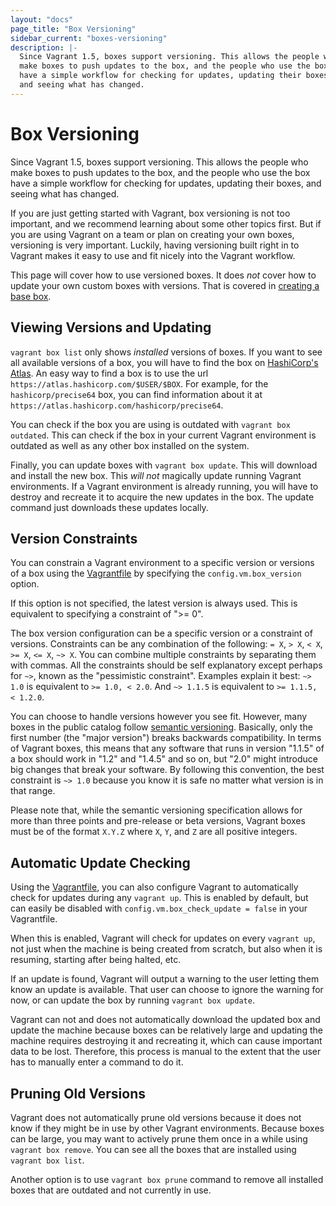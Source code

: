 ```yaml
---
layout: "docs"
page_title: "Box Versioning"
sidebar_current: "boxes-versioning"
description: |-
  Since Vagrant 1.5, boxes support versioning. This allows the people who
  make boxes to push updates to the box, and the people who use the box
  have a simple workflow for checking for updates, updating their boxes,
  and seeing what has changed.
---
```


# Box Versioning

Since Vagrant 1.5, boxes support versioning. This allows the people who
make boxes to push updates to the box, and the people who use the box
have a simple workflow for checking for updates, updating their boxes,
and seeing what has changed.

If you are just getting started with Vagrant, box versioning is not too
important, and we recommend learning about some other topics first. But
if you are using Vagrant on a team or plan on creating your own boxes,
versioning is very important. Luckily, having versioning built right in
to Vagrant makes it easy to use and fit nicely into the Vagrant workflow.

This page will cover how to use versioned boxes. It does _not_ cover how
to update your own custom boxes with versions. That is covered in
[creating a base box](/docs/boxes/base.html).

## Viewing Versions and Updating

`vagrant box list` only shows _installed_ versions of boxes. If you want
to see all available versions of a box, you will have to find the box
on [HashiCorp's Atlas](/docs/other/atlas.html). An easy way to find a box
is to use the url `https://atlas.hashicorp.com/$USER/$BOX`. For example, for
the `hashicorp/precise64` box, you can find information about it at
`https://atlas.hashicorp.com/hashicorp/precise64`.

You can check if the box you are using is outdated with `vagrant box outdated`.
This can check if the box in your current Vagrant environment is outdated
as well as any other box installed on the system.

Finally, you can update boxes with `vagrant box update`. This will download
and install the new box. This _will not_ magically update running Vagrant
environments. If a Vagrant environment is already running, you will have to
destroy and recreate it to acquire the new updates in the box. The update
command just downloads these updates locally.

## Version Constraints

You can constrain a Vagrant environment to a specific version or versions
of a box using the [Vagrantfile](/docs/vagrantfile/) by specifying
the `config.vm.box_version` option.

If this option is not specified, the latest version is always used. This is
equivalent to specifying a constraint of ">= 0".

The box version configuration can be a specific version or a constraint of
versions. Constraints can be any combination of the following:
`= X`, `> X`, `< X`, `>= X`, `<= X`, `~> X`. You can combine multiple
constraints by separating them with commas. All the constraints should be
self explanatory except perhaps for `~>`, known as the "pessimistic constraint".
Examples explain it best: `~> 1.0` is equivalent to `>= 1.0, < 2.0`. And
`~> 1.1.5` is equivalent to `>= 1.1.5, < 1.2.0`.

You can choose to handle versions however you see fit. However, many boxes
in the public catalog follow [semantic versioning](http://semver.org/).
Basically, only the first number (the "major version") breaks backwards
compatibility. In terms of Vagrant boxes, this means that any software that
runs in version "1.1.5" of a box should work in "1.2" and "1.4.5" and so on,
but "2.0" might introduce big changes that break your software. By following
this convention, the best constraint is `~> 1.0` because you know it is safe
no matter what version is in that range.

Please note that, while the semantic versioning specification allows for
more than three points and pre-release or beta versions, Vagrant boxes must be
of the format `X.Y.Z` where `X`, `Y`, and `Z` are all positive integers.

## Automatic Update Checking

Using the [Vagrantfile](/docs/vagrantfile/), you can also configure
Vagrant to automatically check for updates during any `vagrant up`. This is
enabled by default, but can easily be disabled with
`config.vm.box_check_update = false` in your Vagrantfile.

When this is enabled, Vagrant will check for updates on every `vagrant up`,
not just when the machine is being created from scratch, but also when it
is resuming, starting after being halted, etc.

If an update is found, Vagrant will output a warning to the user letting
them know an update is available. That user can choose to ignore the warning
for now, or can update the box by running `vagrant box update`.

Vagrant can not and does not automatically download the updated box and
update the machine because boxes can be relatively large and updating the
machine requires destroying it and recreating it, which can cause important
data to be lost. Therefore, this process is manual to the extent that the
user has to manually enter a command to do it.

## Pruning Old Versions

Vagrant does not automatically prune old versions because it does not know
if they might be in use by other Vagrant environments. Because boxes can
be large, you may want to actively prune them once in a while using
`vagrant box remove`. You can see all the boxes that are installed
using `vagrant box list`.

Another option is to use `vagrant box prune` command to remove all installed boxes that are outdated and not currently in use.